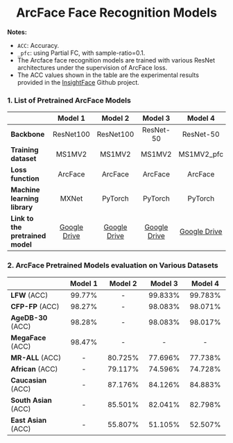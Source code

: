 <h1 align="center"> ArcFace Face Recognition Models </h1>






**Notes:**
 
 - `ACC`: Accuracy.
 - `_pfc`: using Partial FC, with sample-ratio=0.1.
 - The Arcface face recognition models are trained with various ResNet architectures under the supervision of ArcFace loss.
 - The ACC values shown in the table are the experimental results provided in the [InsightFace](https://github.com/deepinsight/insightface/tree/master/model_zoo) Github project.

### 1. List of Pretrained ArcFace Models

<div align="center">
  
|                            |Model 1                                                                                            |Model 2  |Model 3  |Model 4   |
|:---------------------------|:--------------------------------------------------------------------------------------------------:|:------:|:-------:|:--------:|
|**Backbone**               |ResNet100                                                                                           |ResNet100|ResNet-50|ResNet-50|
|**Training dataset**        |MS1MV2                                                                                              |MS1MV2  |MS1MV2   |MS1MV2_pfc|
|**Loss function**           |ArcFace                                                                                             |ArcFace |ArcFace  |ArcFace   |
|**Machine learning library**|MXNet                                                                                               |PyTorch |PyTorch  |PyTorch   |
|**Link to the pretrained model** |[Google Drive](https://drive.google.com/drive/folders/1v6fP2ZQIUp2LS7mnyudwLqgnnqvLrOk3?usp=sharing)|[Google Drive](https://drive.google.com/file/d/1kvOe0NhtF7qdTqDJ9wj8-wlROr_1TwiC/view?usp=sharing)                                              |[Google Drive](https://drive.google.com/file/d/1DwI59NIzlJb58gWFP038fKDWzzO6uu6V/view?usp=sharing)                                              |[Google Drive](https://drive.google.com/file/d/1hcoHaq-7YppPxICTjRO-1vPscKoXs06m/view?usp=sharing)                                                                            |
</div>

 ### 2. ArcFace Pretrained Models evaluation on Various Datasets     
  
<div align="center">
  
|<img width=215/>              |Model 1 <img width=30/>                             |Model 2  <img width=30/> |Model 3 <img width=30/> |Model 4 <img width=30/> |
|:---------------------------|:--------------------------------------------------------------------------------------------------:|:------:|:-------:|:--------:|
|**LFW**         (ACC)       |99.77%                                                                                              |-       |99.833%  |99.783%   |
|**CFP-FP**      (ACC)       |98.27%                                                                                              |-       |98.083%  |98.071%   |
|**AgeDB-30**    (ACC)       |98.28%                                                                                              |-       |98.083%  |98.017%   |
|**MegaFace**    (ACC)       |98.47%                                                                                              |-       |   -     |-         |
|**MR-ALL**      (ACC)       |-                                                                                                   |80.725% |77.696%  |77.738%   |
|**African**     (ACC)       |-                                                                                                   |79.117% |74.596%  |74.728%   |
|**Caucasian**   (ACC)       |-                                                                                                   |87.176% |84.126%  |84.883%   |
|**South Asian** (ACC)       |-                                                                                                   |85.501% |82.041%  |82.798%   |
|**East Asian**  (ACC)       |-                                                                                                   |55.807% |51.105%  |52.507%   |
</div>



